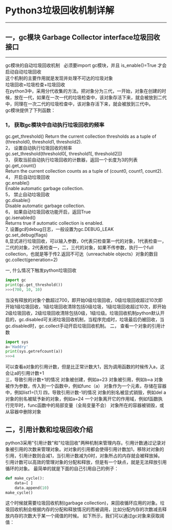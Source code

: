 # Python3垃圾回收机制详解
---

## 一，gc模块 Garbage Collector interface垃圾回收接口
---

gc模块的自动垃圾回收机制  
必须要import gc模块，并且 is_enable()=True 才会启动自动垃圾回收  
这个机制的主要作用就是发现并处理不可达的垃圾对象  
垃圾回收=垃圾检查+垃圾回收  
在python3中，采用分代收集的方法。把对象分为三代，一开始，对象在创建的时候，放在一代，如果在一次一代的垃圾检查中，该对象存活下来，就会被放到二代中，同理在一次二代的垃圾检查中，该对象存活下来，就会被放到三代中。  
gc模块提供了下列函数：  
### 1， 获取gc模块中自动执行垃圾回收的频率  
gc.get_threshold()
Return the current collection thresholds as a tuple of (threshold0, threshold1, threshold2).  
2， 设置自动执行垃圾回收的频率  
gc.set_threshold(threshold0[, threshold1[, threshold2]])  
3， 获取当前自动执行垃圾回收的计数器，返回一个长度为3的列表  
gc.get_count()   
Return the current collection counts as a tuple of (count0, count1, count2).  
4， 开启自动垃圾回收  
gc.enable()   
Enable automatic garbage collection.  
5， 禁止自动垃圾回收  
gc.disable()   
Disable automatic garbage collection.  
6， 如果自动垃圾回收功能开启，返回True  
gc.isenabled()   
Returns true if automatic collection is enabled.   
7,  设置gc的debug日志，一般设置为gc.DEBUG_LEAK  
gc.set_debug(flags)  
8,显式进行垃圾回收，可以输入参数，0代表只检查第一代的对象，1代表检查一，二代的对象，2代表检查一，二，三代的对象，如果不传参数，执行一个full collection，也就是等于传2.返回不可达（unreachable objects）对象的数目  
gc.collect(generation=2)

一,  什么情况下触发python垃圾回收  
```python
import gc
print(gc.get_threshold())
>>>(700, 10, 10)
```
当没有释放的对象个数超过700，即开始0级垃圾回收，0级垃圾回收超过10次即开始1级垃圾回收，1级垃圾回收清除包括0级垃圾，1级垃圾回收超过10次，即开始2级垃圾回收，2级垃圾回收清除包括0级，1级垃级。垃圾回收机制python默认开启的，gc.disabled可关闭垃圾回收机制，当程序完成时，垃圾最后仍被回收，当gc.disabled时，gc.collect手动开启垃圾回收机制。
二，  查看一个对象的引用计数   
```python
import sys
a='Haddry'
print(sys.getrefcount(a))
>>>4
```
可以查看a对象的引用计数，但是比正常计数大1，因为调用函数的时候传入a，这会让a的引用计数+1  
三，导致引用计数+1的情况
对象被创建，例如a=23
对象被引用，例如b=a 
对象被作为参数，传入到一个函数中，例如func（a）
对象作为一个元素，存储在容器中，例如list1=[1,1]
四，导致引用计数-1的情况
对象的别名被显式销毁，例如del a 
对象的别名被赋予新的对象，例如a=24
一个对象离开它的作用域，例如f函数执行完毕时，func函数中的局部变量（全局变量不会）
对象所在的容器被销毁，或从容器中删除对象

二，引用计数和垃圾回收介绍
---
python3采用"引用计数"和"垃圾回收"两种机制来管理内存。引用计数通过记录对象被引用的次数来管理对象。对对象的引用都会使得引用计数加1，移除对对象的引用，引用计数则会减1，当引用计数减为0时，对象所占的内存就会被释放掉。引用计数可以高效的管理对象的分配和释放，但是有一个缺点，就是无法释放引用循环的对象。
最简单的就是下面的自己引用自己的例子：  
```python
def make_cycle():
    data=[ ]
    data.append(10)
make_cycle()
```
这个时候就需要垃圾回收机制(garbage collection)，来回收循环应用的对象。垃圾回收机制会根据内存的分配和释放情况的而被调用，比如分配内存的次数减去释放内存的次数大于某一个阈值的时候。
如下所示，我们可以通过gc对象来获取阈值：
